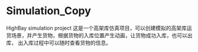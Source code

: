 # Simulation_Copy
HighBay simulation project
这是一个高架库仿真项目，可以创建模拟的高架库运货场景，并产生货物，根据货物的入库位置产生动画，让货物成功入库，也可以出库，
出入库过程中可以随时查看货物的信息。
